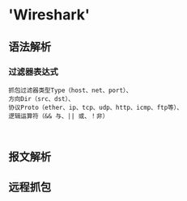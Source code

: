 # 'Wireshark'

## 语法解析

### 过滤器表达式

```
抓包过滤器类型Type（host、net、port）、
方向Dir（src、dst）、
协议Proto（ether、ip、tcp、udp、http、icmp、ftp等）、
逻辑运算符（&& 与、|| 或、！非）



```



## 报文解析

## 远程抓包